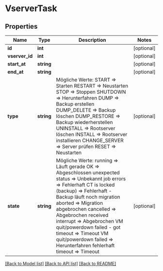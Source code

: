 # VserverTask

## Properties
Name | Type | Description | Notes
------------ | ------------- | ------------- | -------------
**id** | **int** |  | [optional] 
**vserver_id** | **int** |  | [optional] 
**start_at** | **string** |  | [optional] 
**end_at** | **string** |  | [optional] 
**type** | **string** | Mögliche Werte: START &#x3D;&gt; Starten RESTART &#x3D;&gt; Neustarten STOP &#x3D;&gt; Stoppen SHUTDOWN &#x3D;&gt; Herunterfahren DUMP &#x3D;&gt; Backup erstellen DUMP_DELETE &#x3D;&gt; Backup löschen DUMP_RESTORE &#x3D;&gt; Backup wiederherstellen UNINSTALL &#x3D;&gt; Rootserver löschen INSTALL &#x3D;&gt; Rootserver installieren CHANGE_SERVER &#x3D;&gt; Server prüfen RESET &#x3D;&gt; Neustarten | [optional] 
**state** | **string** | Mögliche Werte: running &#x3D;&gt; Läuft gerade OK &#x3D;&gt; Abgeschlossen unexpected status &#x3D;&gt; Unbekannt job errors &#x3D;&gt; Fehlerhaft CT is locked (backup) &#x3D;&gt; Fehlerhaft - Backup läuft noch migration aborted &#x3D;&gt; Migration abgebrochen cancelled &#x3D;&gt; Abgebrochen received interrupt &#x3D;&gt; Abgebrochen VM quit/powerdown failed - got timeout &#x3D;&gt; Timeout VM quit/powerdown failed &#x3D;&gt; Herunterfahren fehlerhaft timeout &#x3D;&gt; Timeout | [optional] 

[[Back to Model list]](../../README.md#documentation-for-models) [[Back to API list]](../../README.md#documentation-for-api-endpoints) [[Back to README]](../../README.md)


